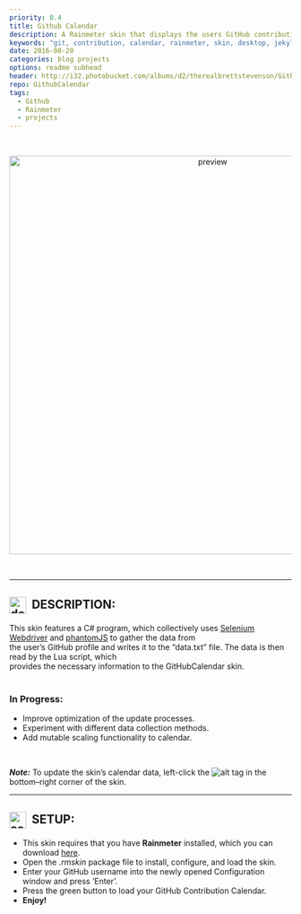 ```yaml
---
priority: 0.4
title: Github Calendar
description: A Rainmeter skin that displays the users GitHub contribution calendar
keywords: "git, contribution, calendar, rainmeter, skin, desktop, jekyll, blog, github"
date: 2016-08-20
categories: blog projects
options: readme subhead
header: http://i32.photobucket.com/albums/d2/therealbrettstevenson/Github/GithubCalendar/git2_zpsjx72lsmu.png
repo: GithubCalendar
tags:
  - Github
  - Rainmeter
  - projects
---  
```


<br>  
  <p align="center">
  <img src="http://i32.photobucket.com/albums/d2/therealbrettstevenson/Github/GithubCalendar/Preview_zpsqkjalr4s.gif" width="710" alt="preview" title="Preview">
  </p>
<br>  

___________________________   

## <img title="" alt="description" src="http://image.flaticon.com/icons/svg/149/149187.svg" height="30" width="30" align="absmiddle">&nbsp;&nbsp;DESCRIPTION:  

  This skin features a C# program, which collectively uses [Selenium Webdriver](http://www.seleniumhq.org/projects/webdriver/) and [phantomJS](http://phantomjs.org) to gather the data from  
  the user&rsquo;s GitHub profile and writes it to the &ldquo;data.txt&rdquo; file. The data is then read by the Lua script, which  
  provides the necessary information to the GitHubCalendar skin.  
<br>  

### In Progress:  
  * Improve optimization of the update processes.  
  * Experiment with different data collection methods.  
  * Add mutable scaling functionality to calendar.  
<br>  

***Note:*** To update the skin&rsquo;s calendar data, left-click the ![alt tag](http://i32.photobucket.com/albums/d2/therealbrettstevenson/Github/GithubCalendar/github_logo_zps1ftioupk.png) in the bottom&ndash;right corner of the skin.
<br>  

___________________________  

## <img title="" alt="setup" src="https://cloud.githubusercontent.com/assets/16360374/19178642/68628960-8c09-11e6-9a94-cd8461164666.png" height="30" width="30" align="absmiddle">&nbsp;&nbsp;SETUP:  

  * This skin requires that you have **Rainmeter** installed, which you can download [here](https://www.rainmeter.net/).  
  * Open the *.rmskin* package file to install, configure, and load the skin.  
  * Enter your GitHub username into the newly opened Configuration window and press &lsquo;Enter&rsquo;.  
  * Press the green button to load your GitHub Contribution Calendar.  
  * **Enjoy!**  

<br><br>  
